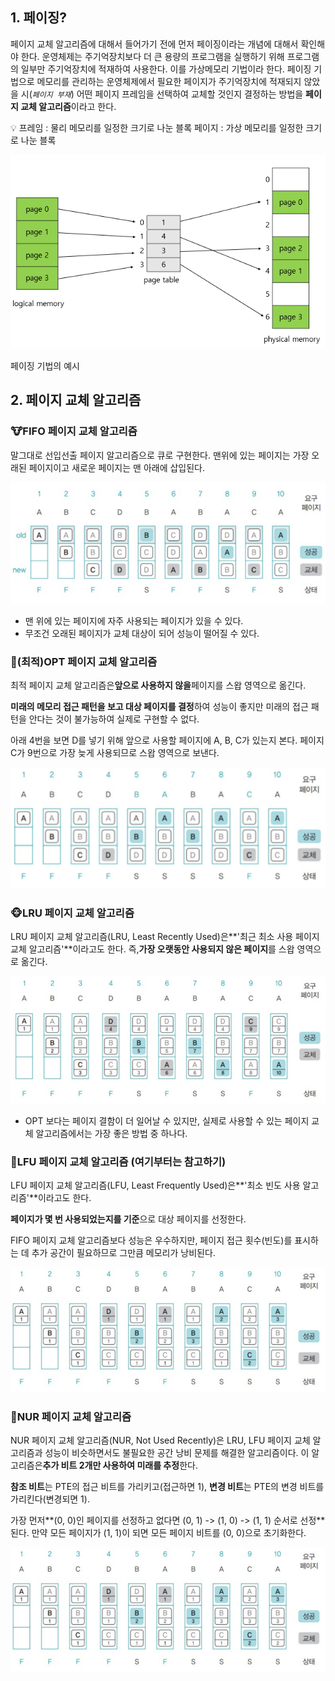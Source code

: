 ## 1. 페이징?

페이지 교체 알고리즘에 대해서 들어가기 전에 먼저 페이징이라는 개념에 대해서 확인해야 한다.
운영체제는 주기억장치보다 더 큰 용량의 프로그램을 실행하기 위해 프로그램의 일부만 주기억장치에 적재하여 사용한다. 이를 가상메모리 기법이라 한다.
페이징 기법으로 메모리를 관리하는 운영체제에서 필요한 페이지가 주기억장치에 적재되지 않았을 시(*`페이지 부재`*) 어떤 페이지 프레임을 선택하여 교체할 것인지 결정하는 방법을 **페이지 교체 알고리즘**이라고
한다.

<aside>
💡 프레임 : 물리 메모리를 일정한 크기로 나눈 블록
페이지 : 가상 메모리를 일정한 크기로 나눈 블록
</aside>

![페이징 기법의 예시](Image/Paging.png)

페이징 기법의 예시

## 2. 페이지 교체 알고리즘

### 🐮FIFO 페이지 교체 알고리즘

말그대로 선입선출 페이지 알고리즘으로 큐로 구현한다. 맨위에 있는 페이지는 가장 오래된 페이지이고 새로운 페이지는 맨 아래에 삽입된다.

![Untitled](Image/FIFO.png)

- 맨 위에 있는 페이지에 자주 사용되는 페이지가 있을 수 있다.
- 무조건 오래된 페이지가 교체 대상이 되어 성능이 떨어질 수 있다.

### 🐼(최적)OPT 페이지 교체 알고리즘

최적 페이지 교체 알고리즘은**앞으로 사용하지 않을**페이지를 스왑 영역으로 옮긴다.

**미래의 메모리 접근 패턴을 보고 대상 페이지를 결정**하여 성능이 좋지만 미래의 접근 패턴을 안다는 것이 불가능하여 실제로 구현할 수 없다.

아래 4번을 보면 D를 넣기 위해 앞으로 사용할 페이지에 A, B, C가 있는지 본다. 페이지 C가 9번으로 가장 늦게 사용되므로 스왑 영역으로 보낸다.

![Untitled](Image/OPT.png)

### 🐵****LRU 페이지 교체 알고리즘****

LRU 페이지 교체 알고리즘(LRU, Least Recently Used)은**'최근 최소 사용 페이지 교체 알고리즘'**이라고도 한다. 즉,**가장 오랫동안 사용되지 않은 페이지**를 스왑 영역으로 옮긴다.

![Untitled](Image/LRU.png)

- OPT 보다는 페이지 결함이 더 일어날 수 있지만, 실제로 사용할 수 있는 페이지 교체 알고리즘에서는 가장 좋은 방법 중 하나다.

### 🦘**LFU 페이지 교체 알고리즘 (여기부터는 참고하기)**

LFU 페이지 교체 알고리즘(LFU, Least Frequently Used)은**'최소 빈도 사용 알고리즘'**이라고도 한다.

**페이지가 몇 번 사용되었는지를 기준**으로 대상 페이지를 선정한다.

FIFO 페이지 교체 알고리즘보다 성능은 우수하지만, 페이지 접근 횟수(빈도)를 표시하는 데 추가 공간이 필요하므로 그만큼 메모리가 낭비된다.

![Untitled](Image/LFU.png)

### 🦒****NUR 페이지 교체 알고리즘****

NUR 페이지 교체 알고리즘(NUR, Not Used Recently)은 LRU, LFU 페이지 교체 알고리즘과 성능이 비슷하면서도 불필요한 공간 낭비 문제를 해결한 알고리즘이다. 이 알고리즘은**추가 비트 2개만
사용하여 미래를 추정**한다.

**참조 비트**는 PTE의 접근 비트를 가리키고(접근하면 1), **변경 비트**는 PTE의 변경 비트를 가리킨다(변경되면 1).

가장 먼저**(0, 0)인 페이지를 선정하고 없다면 (0, 1) -> (1, 0) -> (1, 1) 순서로 선정**된다. 만약 모든 페이지가 (1, 1)이 되면 모든 페이지 비트를 (0, 0)으로 초기화한다.

![Untitled](Image/NUR.png)